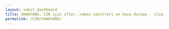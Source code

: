 ```yaml
---
layout: vakit_dashboard
title: SHAOYANG, CIN için iftar, namaz vakitleri ve hava durumu - ilçe/eyalet seç
permalink: /CIN/SHAOYANG/
---
```


<script type="text/javascript">
  var GLOBAL_COUNTRY = 'CIN';
  var GLOBAL_CITY = 'SHAOYANG';
  var GLOBAL_STATE = '';
  var lat = 72;
  var lon = 21;
</script>
